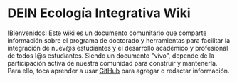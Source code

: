# DEIN Ecología Integrativa Wiki  
!Bienvenidos! Este wiki es un documento comunitario que comparte información sobre el programa de doctorado y herramientas para facilitar la integración de nuev@s estudiantes y el desarrollo académico y profesional de todos l@s estudiantes. Siendo un documento "vivo", depende de la participación activa de nuestra comunidad para construir y mantenerla. Para ello, toca aprender a usar [GitHub](https://www.freecodecamp.org/espanol/news/guia-para-principiantes-de-git-y-github/) para agregar o redactar información. 
